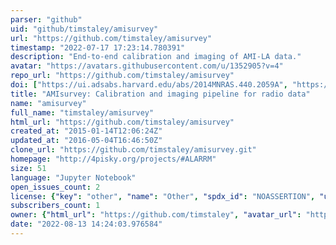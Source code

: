 ```yaml
---
parser: "github"
uid: "github/timstaley/amisurvey"
url: "https://github.com/timstaley/amisurvey"
timestamp: "2022-07-17 17:23:14.780391"
description: "End-to-end calibration and imaging of AMI-LA data."
avatar: "https://avatars.githubusercontent.com/u/1352905?v=4"
repo_url: "https://github.com/timstaley/amisurvey"
doi: ["https://ui.adsabs.harvard.edu/abs/2014MNRAS.440.2059A", "https://ui.adsabs.harvard.edu/abs/2015A%26C....13...38S", "https://ui.adsabs.harvard.edu/abs/2015ascl.soft02017S/abstract"]
title: "AMIsurvey: Calibration and imaging pipeline for radio data"
name: "amisurvey"
full_name: "timstaley/amisurvey"
html_url: "https://github.com/timstaley/amisurvey"
created_at: "2015-01-14T12:06:24Z"
updated_at: "2016-05-04T16:46:50Z"
clone_url: "https://github.com/timstaley/amisurvey.git"
homepage: "http://4pisky.org/projects/#ALARRM"
size: 51
language: "Jupyter Notebook"
open_issues_count: 2
license: {"key": "other", "name": "Other", "spdx_id": "NOASSERTION", "url": null, "node_id": "MDc6TGljZW5zZTA="}
subscribers_count: 1
owner: {"html_url": "https://github.com/timstaley", "avatar_url": "https://avatars.githubusercontent.com/u/1352905?v=4", "login": "timstaley", "type": "User"}
date: "2022-08-13 14:24:03.976584"
---
```

